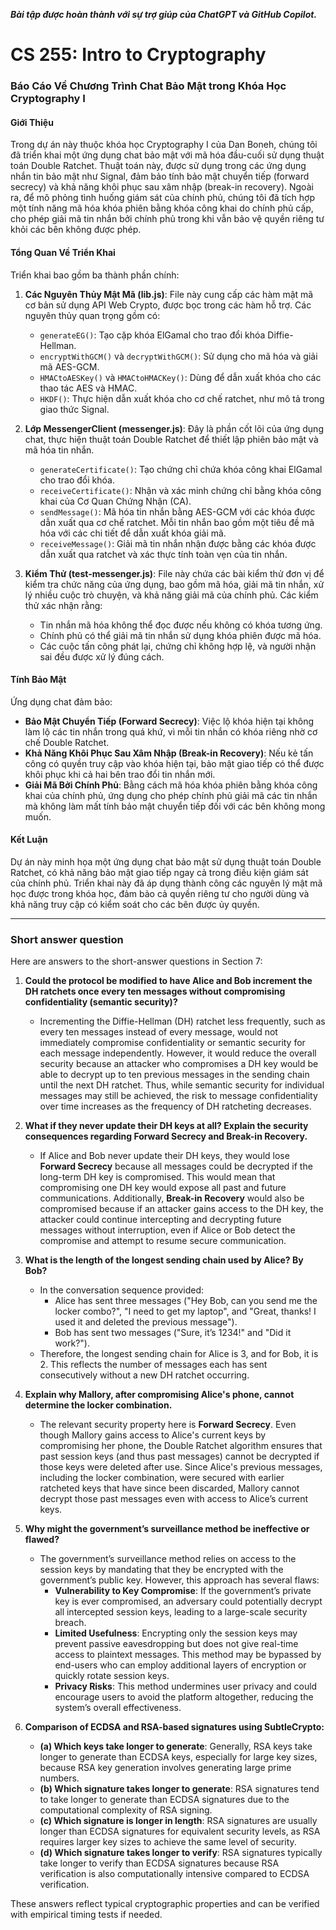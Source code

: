 ***Bài tập được hoàn thành với sự trợ giúp của ChatGPT và GitHub Copilot.***
# CS 255: Intro to Cryptography
### Báo Cáo Về Chương Trình Chat Bảo Mật trong Khóa Học Cryptography I

#### Giới Thiệu
Trong dự án này thuộc khóa học Cryptography I của Dan Boneh, chúng tôi đã triển khai một ứng dụng chat bảo mật với mã hóa đầu-cuối sử dụng thuật toán Double Ratchet. Thuật toán này, được sử dụng trong các ứng dụng nhắn tin bảo mật như Signal, đảm bảo tính bảo mật chuyển tiếp (forward secrecy) và khả năng khôi phục sau xâm nhập (break-in recovery). Ngoài ra, để mô phỏng tình huống giám sát của chính phủ, chúng tôi đã tích hợp một tính năng mã hóa khóa phiên bằng khóa công khai do chính phủ cấp, cho phép giải mã tin nhắn bởi chính phủ trong khi vẫn bảo vệ quyền riêng tư khỏi các bên không được phép.

#### Tổng Quan Về Triển Khai
Triển khai bao gồm ba thành phần chính:

1. **Các Nguyên Thủy Mật Mã (lib.js)**: File này cung cấp các hàm mật mã cơ bản sử dụng API Web Crypto, được bọc trong các hàm hỗ trợ. Các nguyên thủy quan trọng gồm có:
   - `generateEG()`: Tạo cặp khóa ElGamal cho trao đổi khóa Diffie-Hellman.
   - `encryptWithGCM()` và `decryptWithGCM()`: Sử dụng cho mã hóa và giải mã AES-GCM.
   - `HMACtoAESKey()` và `HMACtoHMACKey()`: Dùng để dẫn xuất khóa cho các thao tác AES và HMAC.
   - `HKDF()`: Thực hiện dẫn xuất khóa cho cơ chế ratchet, như mô tả trong giao thức Signal.

2. **Lớp MessengerClient (messenger.js)**: Đây là phần cốt lõi của ứng dụng chat, thực hiện thuật toán Double Ratchet để thiết lập phiên bảo mật và mã hóa tin nhắn.
   - `generateCertificate()`: Tạo chứng chỉ chứa khóa công khai ElGamal cho trao đổi khóa.
   - `receiveCertificate()`: Nhận và xác minh chứng chỉ bằng khóa công khai của Cơ Quan Chứng Nhận (CA).
   - `sendMessage()`: Mã hóa tin nhắn bằng AES-GCM với các khóa được dẫn xuất qua cơ chế ratchet. Mỗi tin nhắn bao gồm một tiêu đề mã hóa với các chi tiết để dẫn xuất khóa giải mã.
   - `receiveMessage()`: Giải mã tin nhắn nhận được bằng các khóa được dẫn xuất qua ratchet và xác thực tính toàn vẹn của tin nhắn.

3. **Kiểm Thử (test-messenger.js)**: File này chứa các bài kiểm thử đơn vị để kiểm tra chức năng của ứng dụng, bao gồm mã hóa, giải mã tin nhắn, xử lý nhiều cuộc trò chuyện, và khả năng giải mã của chính phủ. Các kiểm thử xác nhận rằng:
   - Tin nhắn mã hóa không thể đọc được nếu không có khóa tương ứng.
   - Chính phủ có thể giải mã tin nhắn sử dụng khóa phiên được mã hóa.
   - Các cuộc tấn công phát lại, chứng chỉ không hợp lệ, và người nhận sai đều được xử lý đúng cách.

#### Tính Bảo Mật
Ứng dụng chat đảm bảo:
- **Bảo Mật Chuyển Tiếp (Forward Secrecy)**: Việc lộ khóa hiện tại không làm lộ các tin nhắn trong quá khứ, vì mỗi tin nhắn có khóa riêng nhờ cơ chế Double Ratchet.
- **Khả Năng Khôi Phục Sau Xâm Nhập (Break-in Recovery)**: Nếu kẻ tấn công có quyền truy cập vào khóa hiện tại, bảo mật giao tiếp có thể được khôi phục khi cả hai bên trao đổi tin nhắn mới.
- **Giải Mã Bởi Chính Phủ**: Bằng cách mã hóa khóa phiên bằng khóa công khai của chính phủ, ứng dụng cho phép chính phủ giải mã các tin nhắn mà không làm mất tính bảo mật chuyển tiếp đối với các bên không mong muốn.

#### Kết Luận
Dự án này minh họa một ứng dụng chat bảo mật sử dụng thuật toán Double Ratchet, có khả năng bảo mật giao tiếp ngay cả trong điều kiện giám sát của chính phủ. Triển khai này đã áp dụng thành công các nguyên lý mật mã học được trong khóa học, đảm bảo cả quyền riêng tư cho người dùng và khả năng truy cập có kiểm soát cho các bên được ủy quyền.

---

### Short answer question
Here are answers to the short-answer questions in Section 7:

1. **Could the protocol be modified to have Alice and Bob increment the DH ratchets once every ten messages without compromising confidentiality (semantic security)?**
   - Incrementing the Diffie-Hellman (DH) ratchet less frequently, such as every ten messages instead of every message, would not immediately compromise confidentiality or semantic security for each message independently. However, it would reduce the overall security because an attacker who compromises a DH key would be able to decrypt up to ten previous messages in the sending chain until the next DH ratchet. Thus, while semantic security for individual messages may still be achieved, the risk to message confidentiality over time increases as the frequency of DH ratcheting decreases.

2. **What if they never update their DH keys at all? Explain the security consequences regarding Forward Secrecy and Break-in Recovery.**
   - If Alice and Bob never update their DH keys, they would lose **Forward Secrecy** because all messages could be decrypted if the long-term DH key is compromised. This would mean that compromising one DH key would expose all past and future communications. Additionally, **Break-in Recovery** would also be compromised because if an attacker gains access to the DH key, the attacker could continue intercepting and decrypting future messages without interruption, even if Alice or Bob detect the compromise and attempt to resume secure communication.

3. **What is the length of the longest sending chain used by Alice? By Bob?**
   - In the conversation sequence provided:
     - Alice has sent three messages ("Hey Bob, can you send me the locker combo?", "I need to get my laptop", and "Great, thanks! I used it and deleted the previous message").
     - Bob has sent two messages ("Sure, it’s 1234!" and "Did it work?").
   - Therefore, the longest sending chain for Alice is 3, and for Bob, it is 2. This reflects the number of messages each has sent consecutively without a new DH ratchet occurring.

4. **Explain why Mallory, after compromising Alice's phone, cannot determine the locker combination.**
   - The relevant security property here is **Forward Secrecy**. Even though Mallory gains access to Alice's current keys by compromising her phone, the Double Ratchet algorithm ensures that past session keys (and thus past messages) cannot be decrypted if those keys were deleted after use. Since Alice's previous messages, including the locker combination, were secured with earlier ratcheted keys that have since been discarded, Mallory cannot decrypt those past messages even with access to Alice’s current keys.

5. **Why might the government’s surveillance method be ineffective or flawed?**
   - The government’s surveillance method relies on access to the session keys by mandating that they be encrypted with the government’s public key. However, this approach has several flaws:
     - **Vulnerability to Key Compromise**: If the government’s private key is ever compromised, an adversary could potentially decrypt all intercepted session keys, leading to a large-scale security breach.
     - **Limited Usefulness**: Encrypting only the session keys may prevent passive eavesdropping but does not give real-time access to plaintext messages. This method may be bypassed by end-users who can employ additional layers of encryption or quickly rotate session keys.
     - **Privacy Risks**: This method undermines user privacy and could encourage users to avoid the platform altogether, reducing the system’s overall effectiveness.

6. **Comparison of ECDSA and RSA-based signatures using SubtleCrypto:**
   - **(a) Which keys take longer to generate**: Generally, RSA keys take longer to generate than ECDSA keys, especially for large key sizes, because RSA key generation involves generating large prime numbers.
   - **(b) Which signature takes longer to generate**: RSA signatures tend to take longer to generate than ECDSA signatures due to the computational complexity of RSA signing.
   - **(c) Which signature is longer in length**: RSA signatures are usually longer than ECDSA signatures for equivalent security levels, as RSA requires larger key sizes to achieve the same level of security.
   - **(d) Which signature takes longer to verify**: RSA signatures typically take longer to verify than ECDSA signatures because RSA verification is also computationally intensive compared to ECDSA verification.

These answers reflect typical cryptographic properties and can be verified with empirical timing tests if needed.